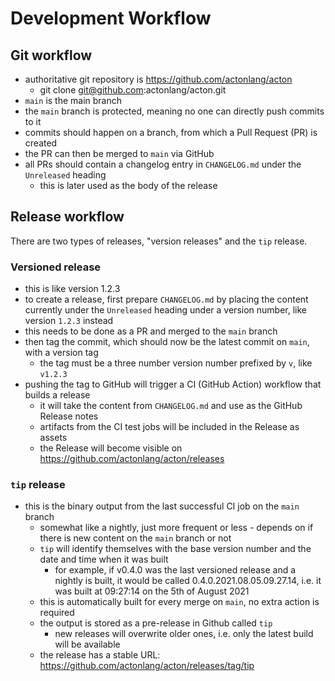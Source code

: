 # Development Workflow

## Git workflow

- authoritative git repository is https://github.com/actonlang/acton
  - git clone git@github.com:actonlang/acton.git
- `main` is the main branch
- the `main` branch is protected, meaning no one can directly push commits to it
- commits should happen on a branch, from which a Pull Request (PR) is created
- the PR can then be merged to `main` via GitHub
- all PRs should contain a changelog entry in `CHANGELOG.md` under the
  `Unreleased` heading
  - this is later used as the body of the release

## Release workflow

There are two types of releases, "version releases" and the `tip` release.

### Versioned release
- this is like version 1.2.3
- to create a release, first prepare `CHANGELOG.md` by placing the content
  currently under the `Unreleased` heading under a version number, like version
  `1.2.3` instead
- this needs to be done as a PR and merged to the `main` branch
- then tag the commit, which should now be the latest commit on `main`, with a
    version tag
  - the tag must be a three number version number prefixed by `v`, like `v1.2.3`
- pushing the tag to GitHub will trigger a CI (GitHub Action) workflow that
    builds a release
  - it will take the content from `CHANGELOG.md` and use as the GitHub Release
    notes
  - artifacts from the CI test jobs will be included in the Release as assets
  - the Release will become visible on
    https://github.com/actonlang/acton/releases

### `tip` release
- this is the binary output from the last successful CI job on the `main`
  branch
  - somewhat like a nightly, just more frequent or less - depends on if there is
    new content on the `main` branch or not
  - `tip` will identify themselves with the base version number and the date
    and time when it was built
    - for example, if v0.4.0 was the last versioned release and a nightly is
      built, it would be called 0.4.0.2021.08.05.09.27.14, i.e. it was built at
      09:27:14 on the 5th of August 2021
  - this is automatically built for every merge on `main`, no extra action is
    required
  - the output is stored as a pre-release in Github called `tip`
    - new releases will overwrite older ones, i.e. only the latest build will be
      available
  - the release has a stable URL:
    https://github.com/actonlang/acton/releases/tag/tip
